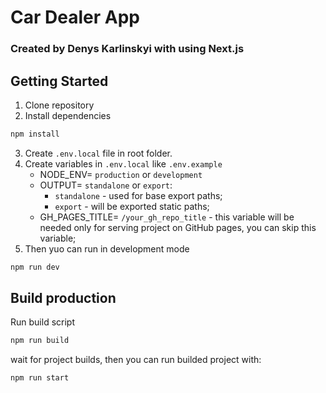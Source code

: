 # Car Dealer App

### Created by Denys Karlinskyi with using Next.js

## Getting Started

1. Clone repository
2. Install dependencies

```bash
npm install
```

3. Create `.env.local` file in root folder.
4. Create variables in `.env.local` like `.env.example`
   - NODE_ENV= `production` or `development`
   - OUTPUT= `standalone` or `export`:
     - `standalone` - used for base export paths;
     - `export` - will be exported static paths;
   - GH_PAGES_TITLE= `/your_gh_repo_title` - this variable will be needed only for serving project on GitHub pages, you can skip this variable;
5. Then yuo can run in development mode

```bash
npm run dev
```

## Build production

Run build script

```bash
npm run build
```

wait for project builds, then you can run builded project with:

```bash
npm run start
```
